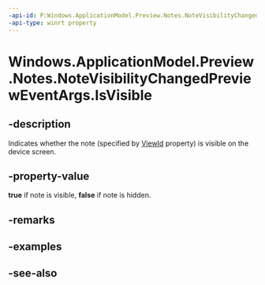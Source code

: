 ----api-id: P:Windows.ApplicationModel.Preview.Notes.NoteVisibilityChangedPreviewEventArgs.IsVisible
-api-type: winrt property
---<!-- Property syntaxpublic bool IsVisible { get; }--># Windows.ApplicationModel.Preview.Notes.NoteVisibilityChangedPreviewEventArgs.IsVisible## -descriptionIndicates whether the note (specified by [ViewId](notevisibilitychangedprevieweventargs_viewid.md) property) is visible on the device screen.## -property-value**true** if note is visible, **false** if note is hidden.## -remarks## -examples## -see-also